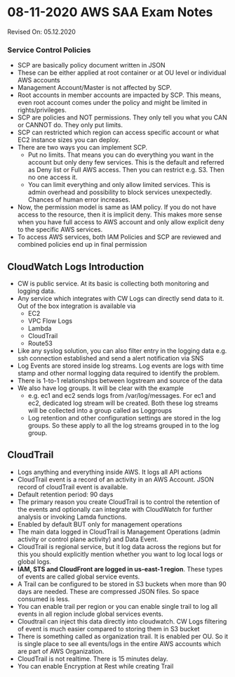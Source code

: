# 08-11-2020 AWS SAA Exam Notes

Revised On: 05.12.2020

### Service Control Policies

* SCP are basically policy document written in JSON
* These can be either applied at root container or at OU level or individual AWS accounts
* Management Account/Master is not affected by SCP.
* Root accounts in member accounts are impacted by SCP. This means, even root account comes under the policy and might be limited in rights/privileges.
* SCP are policies and NOT permissions. They only tell you what you CAN or CANNOT do. They only put limits.
* SCP can restricted which region can access specific account or what EC2 instance sizes you can deploy.
* There are two ways you can implement SCP.
  * Put no limits. That means you can do everything you want in the account but only deny few services. This is the default and referred as Deny list or Full AWS access. Then you can restrict e.g. S3. Then no one access it.
  * You can limit everything and only allow limited services. This is admin overhead and possibility to block services unexpectedly. Chances of human error increases.
* Now, the permission model is same as IAM policy. If you do not have access to the resource, then it is implicit deny. This makes more sense when you have full access to AWS account and only allow explicit deny to the specific AWS services.
* To access AWS services, both IAM Policies and SCP are reviewed and combined policies end up in final permission

## CloudWatch Logs Introduction

* CW is public service. At its basic is collecting both monitoring and logging data.
* Any service which integrates with CW Logs can directly send data to it. Out of the box integration is available via
  * EC2
  * VPC Flow Logs
  * Lambda
  * CloudTrail
  * Route53
* Like any syslog solution, you can also filter entry in the logging data e.g. ssh connection established and send a alert notification via SNS
* Log Events are stored inside log streams. Log events are logs with time stamp and other normal logging data required to identify the problem.
* There is 1-to-1 relationships between logstream and source of the data
* We also have log groups. It will be clear with the example
  * e.g. ec1 and ec2 sends logs from /var/log/messages. For ec1 and ec2, dedicated log stream will be created. Both these log streams will be collected into a group called as Loggroups
  * Log retention and other configuration settings are stored in the log groups. So these apply to all the log streams grouped in to the log group.

## CloudTrail

* Logs anything and everything inside AWS. It logs all API actions
* CloudTrail event is a record of an activity in an AWS Account. JSON record of cloudTrail event is available. 
* Default retention period: 90 days
* The primary reason you create CloudTrail is to control the retention of the events and optionally can integrate with CloudWatch for further analysis or invoking Lamda functions.
* Enabled by default BUT only for management operations
* The main data logged in CloudTrail is Management Operations (admin activity or control plane activity) and Data Event.
* CloudTrail is regional service, but it log data across the regions but for this you should explicitly mention whether you want to log local logs or global logs.
* **IAM, STS and CloudFront are logged in us-east-1 region**. These types of events are called global service events.
* A Trail can be configured to be stored in S3 buckets when more than 90 days are needed. These are compressed JSON files. So space consumed is less.
* You can enable trail per region or you can enable single trail to log all events in all region include global services events.
* Cloudtrail can inject this data directly into cloudwatch. CW Logs filtering of event is much easier compared to storing them in S3 bucket
* There is something called as organization trail. It is enabled per OU. So it is single place to see all events/logs in the entire AWS accounts which are part of AWS Organization.
* CloudTrail is not realtime. There is 15 minutes delay.
* You can enable Encryption at Rest while creating Trail
